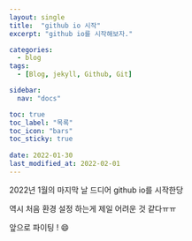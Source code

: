 ```yaml
---
layout: single
title:  "github io 시작"
excerpt: "github io를 시작해보자."

categories:
  - blog
tags:
  - [Blog, jekyll, Github, Git]

sidebar:
  nav: "docs"

toc: true
toc_label: "목록"
toc_icon: "bars"
toc_sticky: true
 
date: 2022-01-30
last_modified_at: 2022-02-01
---
```


2022년 1월의 마지막 날 드디어 github io를 시작한당

역시 처음 환경 설정 하는게 제일 어려운 것 같다ㅠㅠ

앞으로 파이팅 ! :smile:
